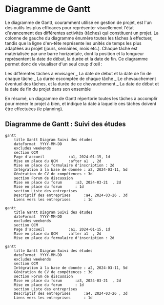 # Diagramme de Gantt
Le diagramme de Gantt, couramment utilisé en gestion de projet, est l'un des outils les plus efficaces pour représenter visuellement l'état d'avancement des différentes activités (tâches) qui constituent un projet. La colonne de gauche du diagramme énumère toutes les tâches à effectuer, tandis que la ligne d'en-tête représente les unités de temps les plus adaptées au projet (jours, semaines, mois etc.). Chaque tâche est matérialisée par une barre horizontale, dont la position et la longueur représentent la date de début, la durée et la date de fin. Ce diagramme permet donc de visualiser d'un seul coup d'œil :

Les différentes tâches à envisager
_ La date de début et la date de fin de chaque tâche
_ La durée escomptée de chaque tâche
_ Le chevauchement éventuel des tâches, et la durée de ce chevauchement
_ La date de début et la date de fin du projet dans son ensemble

En résumé, un diagramme de Gantt répertorie toutes les tâches à accomplir pour mener le projet à bien, et indique la date à laquelle ces tâches doivent être effectuées (le planning).

## Diagramme de Gantt : Suivi des études


```mermaid
gantt
    title Gantt Diagram Suivi des études
    dateFormat  YYYY-MM-DD
    excludes weekends
    section QCM
    Page d'accueil           :a1, 2024-01-15, 1d
    Mise en place du QCM     :after a1  , 2d
    Mise en place du formulaire d'inscription : 2d
    Intégration à la base de donnée : a2, 2024-03-11, 5d
    Génération de CV de compétences : 3d
    section Forum de discussion
    Mise en place du forum      :a3, 2024-03-21  , 2d
    Mise en place du forum      : 1d
    section Liste des entreprises
    Descriptif des entreprises      :a4, 2024-03-26 , 3d
    Liens vers les entreprises      : 1d
```

```mermaid
gantt
    title Gantt Diagram Suivi des études
    dateFormat  YYYY-MM-DD
    excludes weekends
    section QCM
    Page d'accueil           :a1, 2024-01-15, 1d
    Mise en place du QCM     :after a1  , 2d
    Mise en place du formulaire d'inscription : 2d
```

```mermaid
gantt
    title Gantt Diagram Suivi des études
    dateFormat  YYYY-MM-DD
    excludes weekends
    section QCM
    Intégration à la base de donnée : a2, 2024-03-11, 5d
    Génération de CV de compétences : 3d
    section Forum de discussion
    Mise en place du forum      :a3, 2024-03-21  , 2d
    Mise en place du forum      : 1d
    section Liste des entreprises
    Descriptif des entreprises      :a4, 2024-03-26 , 3d
    Liens vers les entreprises      : 1d
```